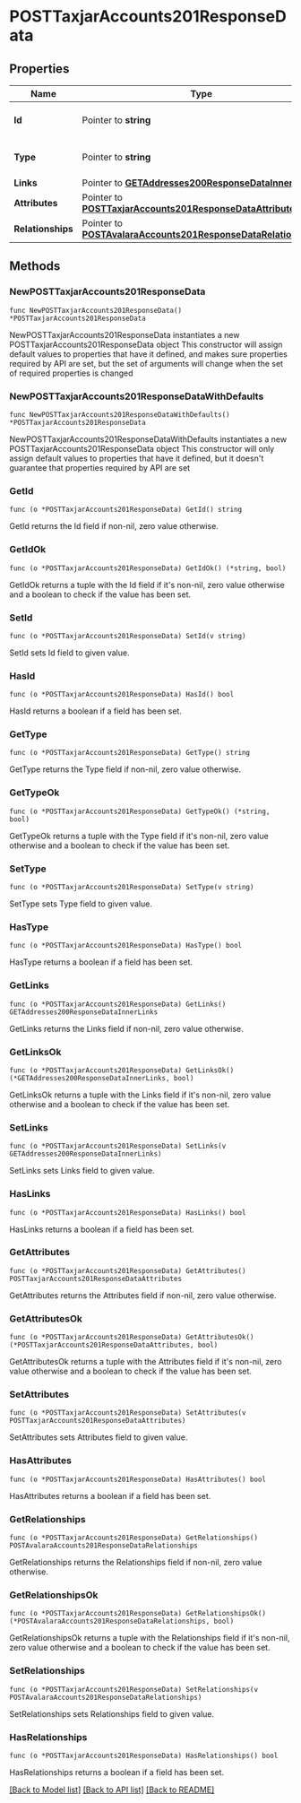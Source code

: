 # POSTTaxjarAccounts201ResponseData

## Properties

Name | Type | Description | Notes
------------ | ------------- | ------------- | -------------
**Id** | Pointer to **string** | The resource&#39;s id | [optional] 
**Type** | Pointer to **string** | The resource&#39;s type | [optional] [default to "taxjar_accounts"]
**Links** | Pointer to [**GETAddresses200ResponseDataInnerLinks**](GETAddresses200ResponseDataInnerLinks.md) |  | [optional] 
**Attributes** | Pointer to [**POSTTaxjarAccounts201ResponseDataAttributes**](POSTTaxjarAccounts201ResponseDataAttributes.md) |  | [optional] 
**Relationships** | Pointer to [**POSTAvalaraAccounts201ResponseDataRelationships**](POSTAvalaraAccounts201ResponseDataRelationships.md) |  | [optional] 

## Methods

### NewPOSTTaxjarAccounts201ResponseData

`func NewPOSTTaxjarAccounts201ResponseData() *POSTTaxjarAccounts201ResponseData`

NewPOSTTaxjarAccounts201ResponseData instantiates a new POSTTaxjarAccounts201ResponseData object
This constructor will assign default values to properties that have it defined,
and makes sure properties required by API are set, but the set of arguments
will change when the set of required properties is changed

### NewPOSTTaxjarAccounts201ResponseDataWithDefaults

`func NewPOSTTaxjarAccounts201ResponseDataWithDefaults() *POSTTaxjarAccounts201ResponseData`

NewPOSTTaxjarAccounts201ResponseDataWithDefaults instantiates a new POSTTaxjarAccounts201ResponseData object
This constructor will only assign default values to properties that have it defined,
but it doesn't guarantee that properties required by API are set

### GetId

`func (o *POSTTaxjarAccounts201ResponseData) GetId() string`

GetId returns the Id field if non-nil, zero value otherwise.

### GetIdOk

`func (o *POSTTaxjarAccounts201ResponseData) GetIdOk() (*string, bool)`

GetIdOk returns a tuple with the Id field if it's non-nil, zero value otherwise
and a boolean to check if the value has been set.

### SetId

`func (o *POSTTaxjarAccounts201ResponseData) SetId(v string)`

SetId sets Id field to given value.

### HasId

`func (o *POSTTaxjarAccounts201ResponseData) HasId() bool`

HasId returns a boolean if a field has been set.

### GetType

`func (o *POSTTaxjarAccounts201ResponseData) GetType() string`

GetType returns the Type field if non-nil, zero value otherwise.

### GetTypeOk

`func (o *POSTTaxjarAccounts201ResponseData) GetTypeOk() (*string, bool)`

GetTypeOk returns a tuple with the Type field if it's non-nil, zero value otherwise
and a boolean to check if the value has been set.

### SetType

`func (o *POSTTaxjarAccounts201ResponseData) SetType(v string)`

SetType sets Type field to given value.

### HasType

`func (o *POSTTaxjarAccounts201ResponseData) HasType() bool`

HasType returns a boolean if a field has been set.

### GetLinks

`func (o *POSTTaxjarAccounts201ResponseData) GetLinks() GETAddresses200ResponseDataInnerLinks`

GetLinks returns the Links field if non-nil, zero value otherwise.

### GetLinksOk

`func (o *POSTTaxjarAccounts201ResponseData) GetLinksOk() (*GETAddresses200ResponseDataInnerLinks, bool)`

GetLinksOk returns a tuple with the Links field if it's non-nil, zero value otherwise
and a boolean to check if the value has been set.

### SetLinks

`func (o *POSTTaxjarAccounts201ResponseData) SetLinks(v GETAddresses200ResponseDataInnerLinks)`

SetLinks sets Links field to given value.

### HasLinks

`func (o *POSTTaxjarAccounts201ResponseData) HasLinks() bool`

HasLinks returns a boolean if a field has been set.

### GetAttributes

`func (o *POSTTaxjarAccounts201ResponseData) GetAttributes() POSTTaxjarAccounts201ResponseDataAttributes`

GetAttributes returns the Attributes field if non-nil, zero value otherwise.

### GetAttributesOk

`func (o *POSTTaxjarAccounts201ResponseData) GetAttributesOk() (*POSTTaxjarAccounts201ResponseDataAttributes, bool)`

GetAttributesOk returns a tuple with the Attributes field if it's non-nil, zero value otherwise
and a boolean to check if the value has been set.

### SetAttributes

`func (o *POSTTaxjarAccounts201ResponseData) SetAttributes(v POSTTaxjarAccounts201ResponseDataAttributes)`

SetAttributes sets Attributes field to given value.

### HasAttributes

`func (o *POSTTaxjarAccounts201ResponseData) HasAttributes() bool`

HasAttributes returns a boolean if a field has been set.

### GetRelationships

`func (o *POSTTaxjarAccounts201ResponseData) GetRelationships() POSTAvalaraAccounts201ResponseDataRelationships`

GetRelationships returns the Relationships field if non-nil, zero value otherwise.

### GetRelationshipsOk

`func (o *POSTTaxjarAccounts201ResponseData) GetRelationshipsOk() (*POSTAvalaraAccounts201ResponseDataRelationships, bool)`

GetRelationshipsOk returns a tuple with the Relationships field if it's non-nil, zero value otherwise
and a boolean to check if the value has been set.

### SetRelationships

`func (o *POSTTaxjarAccounts201ResponseData) SetRelationships(v POSTAvalaraAccounts201ResponseDataRelationships)`

SetRelationships sets Relationships field to given value.

### HasRelationships

`func (o *POSTTaxjarAccounts201ResponseData) HasRelationships() bool`

HasRelationships returns a boolean if a field has been set.


[[Back to Model list]](../README.md#documentation-for-models) [[Back to API list]](../README.md#documentation-for-api-endpoints) [[Back to README]](../README.md)


